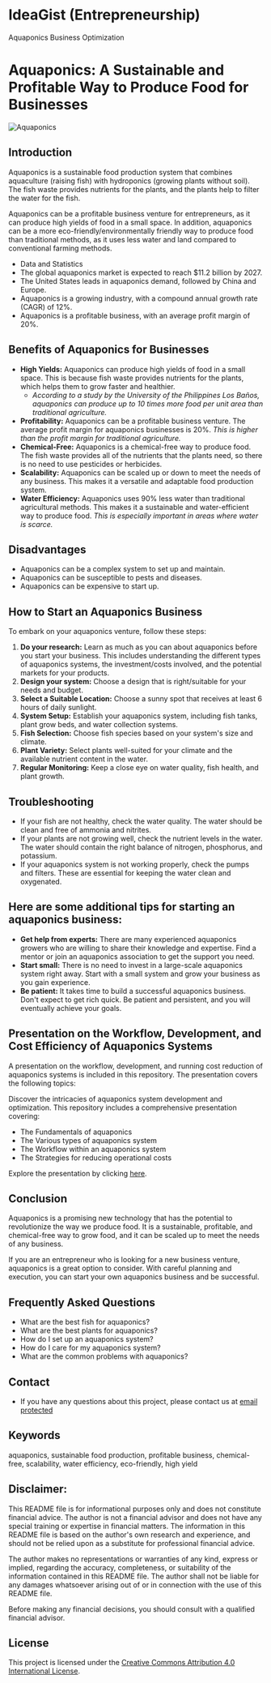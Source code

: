 # IdeaGist (Entrepreneurship)
Aquaponics Business Optimization

# Aquaponics: A Sustainable and Profitable Way to Produce Food for Businesses

![Aquaponics](https://assets.new.siemens.com/siemens/assets/api/uuid:7470b8a0-412b-4626-ad30-471c795ac8f5/width:1920/quality:high/7470b8a0-412b-4626-ad30-471c795ac8f5.webp)  <!-- Replace with an actual image link -->

## Introduction

Aquaponics is a sustainable food production system that combines aquaculture (raising fish) with hydroponics (growing plants without soil). The fish waste provides nutrients for the plants, and the plants help to filter the water for the fish.

Aquaponics can be a profitable business venture for entrepreneurs, as it can produce high yields of food in a small space. In addition, aquaponics can be a more eco-friendly/environmentally friendly way to produce food than traditional methods, as it uses less water and land compared to conventional farming methods.

- Data and Statistics
- The global aquaponics market is expected to reach $11.2 billion by 2027.
- The United States leads in aquaponics demand, followed by China and Europe.
- Aquaponics is a growing industry, with a compound annual growth rate (CAGR) of 12%.
- Aquaponics is a profitable business, with an average profit margin of 20%.

## Benefits of Aquaponics for Businesses
- **High Yields:** Aquaponics can produce high yields of food in a small space. This is because fish waste provides nutrients for the plants, which helps them to grow faster and healthier.
  - *According to a study by the University of the Philippines Los Baños, aquaponics can produce up to 10 times more food per unit area than traditional agriculture.*
- **Profitability:** Aquaponics can be a profitable business venture. The average profit margin for aquaponics businesses is 20%. *This is higher than the profit margin for traditional agriculture.*
- **Chemical-Free:** Aquaponics is a chemical-free way to produce food. The fish waste provides all of the nutrients that the plants need, so there is no need to use pesticides or herbicides. 
- **Scalability:** Aquaponics can be scaled up or down to meet the needs of any business. This makes it a versatile and adaptable food production system. 
- **Water Efficiency:** Aquaponics uses 90% less water than traditional agricultural methods. This makes it a sustainable and water-efficient way to produce food. *This is especially important in areas where water is scarce.*

## Disadvantages

- Aquaponics can be a complex system to set up and maintain.
- Aquaponics can be susceptible to pests and diseases.
- Aquaponics can be expensive to start up.

## How to Start an Aquaponics Business

To embark on your aquaponics venture, follow these steps:

1. **Do your research:** Learn as much as you can about aquaponics before you start your business. This includes understanding the different types of aquaponics systems, the investment/costs involved, and the potential markets for your products.
2. **Design your system:** Choose a design that is right/suitable for your needs and budget.
3. **Select a Suitable Location:** Choose a sunny spot that receives at least 6 hours of daily sunlight.
4. **System Setup:** Establish your aquaponics system, including fish tanks, plant grow beds, and water collection systems.
5. **Fish Selection:** Choose fish species based on your system's size and climate.
6. **Plant Variety:** Select plants well-suited for your climate and the available nutrient content in the water.
7. **Regular Monitoring:** Keep a close eye on water quality, fish health, and plant growth.

## Troubleshooting
- If your fish are not healthy, check the water quality. The water should be clean and free of ammonia and nitrites.
- If your plants are not growing well, check the nutrient levels in the water. The water should contain the right balance of nitrogen, phosphorus, and potassium.
- If your aquaponics system is not working properly, check the pumps and filters. These are essential for keeping the water clean and oxygenated.

## Here are some additional tips for starting an aquaponics business:

- **Get help from experts:** There are many experienced aquaponics growers who are willing to share their knowledge and expertise. Find a mentor or join an aquaponics association to get the support you need.
- **Start small:** There is no need to invest in a large-scale aquaponics system right away. Start with a small system and grow your business as you gain experience.
- **Be patient:** It takes time to build a successful aquaponics business. Don't expect to get rich quick. Be patient and persistent, and you will eventually achieve your goals.

## Presentation on the Workflow, Development, and Cost Efficiency of Aquaponics Systems

A presentation on the workflow, development, and running cost reduction of aquaponics systems is included in this repository. The presentation covers the following topics:

Discover the intricacies of aquaponics system development and optimization. This repository includes a comprehensive presentation covering:

- The Fundamentals of aquaponics
- The Various types of aquaponics system 
- The Workflow within an aquaponics system
- The Strategies for reducing operational costs
<!-- Challenges faced in aquaponics system development
- Real-world case study showcasing a successful aquaponics project -->

Explore the presentation by clicking [here](https://docs.google.com/presentation/d/1W95rqKE6VEuvkp7dqhyM9nn0WWsuOH0J/edit?usp=sharing&ouid=101539487211070126702&rtpof=true&sd=true).

## Conclusion

Aquaponics is a promising new technology that has the potential to revolutionize the way we produce food. It is a sustainable, profitable, and chemical-free way to grow food, and it can be scaled up to meet the needs of any business.

If you are an entrepreneur who is looking for a new business venture, aquaponics is a great option to consider. With careful planning and execution, you can start your own aquaponics business and be successful.

## Frequently Asked Questions
- What are the best fish for aquaponics?
- What are the best plants for aquaponics?
- How do I set up an aquaponics system?
- How do I care for my aquaponics system?
- What are the common problems with aquaponics?

## Contact
- If you have any questions about this project, please contact us at [email protected](786m.abdullah@gmail.com)

## Keywords
aquaponics, sustainable food production, profitable business, chemical-free, scalability, water efficiency, eco-friendly, high yield

## Disclaimer:
This README file is for informational purposes only and does not constitute financial advice. The author is not a financial advisor and does not have any special training or expertise in financial matters. The information in this README file is based on the author's own research and experience, and should not be relied upon as a substitute for professional financial advice.

The author makes no representations or warranties of any kind, express or implied, regarding the accuracy, completeness, or suitability of the information contained in this README file. The author shall not be liable for any damages whatsoever arising out of or in connection with the use of this README file.

Before making any financial decisions, you should consult with a qualified financial advisor.

## License
This project is licensed under the [Creative Commons Attribution 4.0 International License](http://creativecommons.org/licenses/by/4.0/).
